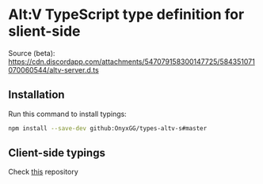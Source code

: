 # Alt:V TypeScript type definition for slient-side

Source (beta): https://cdn.discordapp.com/attachments/547079158300147725/584351071070060544/altv-server.d.ts

## Installation

Run this command to install typings:

```bash
npm install --save-dev github:OnyxGG/types-altv-s#master
```

## Client-side typings

Check [this](https://github.com/OnyxGG/types-altv-c) repository
